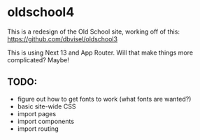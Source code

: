 # oldschool4

This is a redesign of the Old School site, working off of this: https://github.com/dbvisel/oldschool3

This is using Next 13 and App Router. Will that make things more complicated? Maybe!

## TODO:

 - figure out how to get fonts to work (what fonts are wanted?)
 - basic site-wide CSS
 - import pages
 - import components
 - import routing